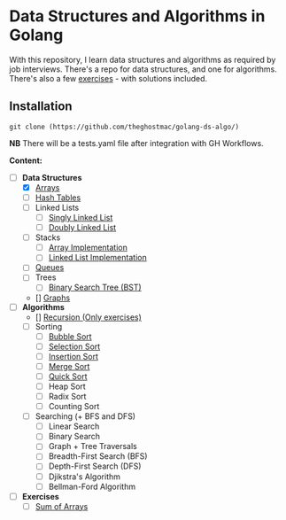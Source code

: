 # Data Structures and Algorithms in Golang

With this repository, I learn data structures and algorithms as required by job interviews.
There's a repo for data structures, and one for algorithms.
There's also a few [exercises](https://github.com/theghostmac/golang-ds-algo/exercises) - with solutions included.

## Installation
```shell
git clone (https://github.com/theghostmac/golang-ds-algo/)
```
**NB**
There will be a tests.yaml file after integration with GH Workflows.

**Content:**
- [ ] **Data Structures**
    - [x] [Arrays](https://github.com/theghostmac/golang-ds-algo/)
    - [ ] [Hash Tables](https://github.com/theghostmac/golang-ds-algo/)
    - [ ] Linked Lists
        - [ ] [Singly Linked List](https://github.com/theghostmac/golang-ds-algo/)
        - [ ] [Doubly Linked List](https://github.com/theghostmac/golang-ds-algo/)
    - [ ] Stacks
        - [ ] [Array Implementation](https://github.com/theghostmac/golang-ds-algo/)
        - [ ] [Linked List Implementation](https://github.com/theghostmac/golang-ds-algo/)
    - [ ] [Queues](https://github.com/theghostmac/golang-ds-algo/)
    - [ ] Trees
        - [ ] [Binary Search Tree (BST)](https://github.com/theghostmac/golang-ds-algo/)
    -  [] [Graphs](https://github.com/theghostmac/golang-ds-algo/)
- [ ] **Algorithms**
    - [] [Recursion (Only exercises)](https://github.com/theghostmac/golang-ds-algo/)
    - [ ] Sorting
        - [ ] [Bubble Sort](https://github.com/theghostmac/golang-ds-algo/)
        - [ ] [Selection Sort](https://github.com/theghostmac/golang-ds-algo/)
        - [ ] [Insertion Sort](https://github.com/theghostmac/golang-ds-algo/)
        - [ ] [Merge Sort](https://github.com/theghostmac/golang-ds-algo/)
        - [ ] [Quick Sort](https://github.com/theghostmac/golang-ds-algo/)
        - [ ] Heap Sort
        - [ ] Radix Sort
        - [ ] Counting Sort
    - [ ] Searching (+ BFS and DFS)
        - [ ] Linear Search
        - [ ] Binary Search
        - [ ] Graph + Tree Traversals
        - [ ] Breadth-First Search (BFS)
        - [ ] Depth-First Search (DFS)
        - [ ] Djikstra's Algorithm
        - [ ] Bellman-Ford Algorithm
- [ ] **Exercises**
  - [ ] [Sum of Arrays](https://github.com/theghostmac/golang-ds-algo/)